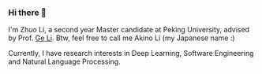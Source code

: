 ### Hi there 👋

I'm Zhuo Li, a second year Master candidate at Peking University, advised by Prof. [Ge Li](https://scholar.google.co.uk/citations?user=PPqcVRwAAAAJ&hl=zh-CN).
Btw, feel free to call me Akino Li (my Japanese name :)

Currently, I have research interests in Deep Learning, Software Engineering and Natural Language Processing.

<!--
**Lizhmq/Lizhmq** is a ✨ _special_ ✨ repository because its `README.md` (this file) appears on your GitHub profile.

Here are some ideas to get you started:

- 🔭 I’m currently working on ...
- 🌱 I’m currently learning ...
- 👯 I’m looking to collaborate on ...
- 🤔 I’m looking for help with ...
- 💬 Ask me about ...
- 📫 How to reach me: ...
- 😄 Pronouns: ...
- ⚡ Fun fact: ...
-->
